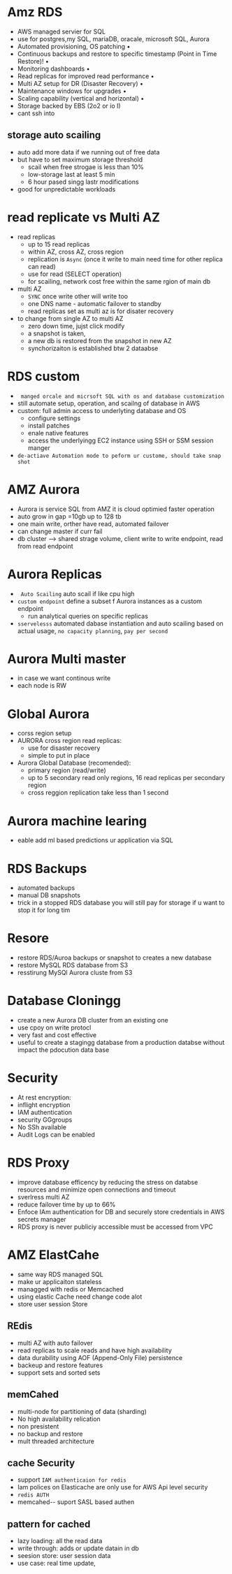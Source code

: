 # Amz RDS
 - AWS managed servier for SQL
 - use for postgres,my SQL, mariaDB, oracale, microsoft SQL, Aurora
 - Automated provisioning, OS patching •
 - Continuous backups and restore to specific timestamp (Point in Time Restore)! •
 - Monitoring dashboards •
 - Read replicas for improved read performance •
 - Multi AZ setup for DR (Disaster Recovery) •
 - Maintenance windows for upgrades •
 - Scaling capability (vertical and horizontal) •
 - Storage backed by EBS (2o2 or io I) 
 - cant ssh into
## storage auto scailing
 - auto add more data if we running out of free data
 - but have to set maximum storage threshold
     - scail when free strogae is less than 10%
     - low-storage last at least 5 min
     - 6 hour pased singg lastr modifications
 - good for unpredictable workloads

# read replicate vs Multi AZ 
 - read replicas
    - up to 15 read replicas
    - within AZ, cross AZ, cross region
    - replication is `Async` (once it write to main need time for other replica can read)
    - use for read (SELECT operation)
    - for scailing, network cost free within the same rgion of main db
  - multi AZ
      - `SYNC` once write other will write too
      - one DNS name - automatic failover to standby
      - read replicas set as multi az is for disater recovery
 - to change from single AZ to multi AZ
    - zero down time, jujst click modify
    - a snapshot is taken,
    - a new db is restored from the snapshot in new AZ
    - synchorizaiton is established btw 2 dataabse
  
# RDS custom
  - ` manged orcale and micrsoft SQL with os and database customization`
  - still automate setup, operation, and scailng of database in AWS
  - custom: full admin access to underlyting database and OS
     - configure settings
     - install patches
     - enale native features
     - access the underlyingg EC2 instance using SSH or SSM session manger
  - `de-actiave Automation mode to peform ur custome, should take snap shot`
# AMZ Aurora
 - Aurora is service SQL from AMZ it is cloud optimied faster operation
 - auto grow in gap =10gb up to 128 tb
 - one main write, orther have read, automated failover
 - can change master if curr fail
 - db cluster --> shared strage volume, client write to write endpoint, read from read endpoint
# Aurora Replicas
 - ` Auto Scailing` auto scail if like cpu high
 -  `custom endpoint` define a subset f Aurora instances as a custom endpoint
     -  run analytical queries on specific replicas
 -  `sservelesss` automated dabase instantiation and auto scailing based on actual usage, `no capacity planning`, `pay per second`
# Aurora Multi master
 - in case we want continous write
 - each node is RW

# Global Aurora
 - corss region setup
 -  AURORA cross region read replicas:
    -  use for disaster recovery
    -  simple to put in place
 -  Aurora Global Database (recomended):
    -   primary region (read/write)
    -   up to 5 secondary read only regions, 16 read replicas per secondary region
    -   cross reggion replication take less than 1 second
# Aurora machine learing
 - eable add ml based predictions ur application via SQL
# RDS Backups
 - automated backups
 - manual DB snapshots
 - trick in a stopped RDS database you will still pay for storage if u want to stop it for long tim
# Resore
 - restore RDS/Auroa backups or snapshot to creates a new database
 - restore MySQL RDS database from S3
 - resstirung MySQl Aurora cluste from S3
# Database Cloningg
 - create a new Aurora DB cluster from an existing one
 - use cpoy on write protocl
 - very fast and cost effective
 - useful to create a stagingg database from a production databse without impact the pdocution data base
# Security
 - At rest encryption:
 - inflight encryption
 - IAM authentication
 - security GGgroups
 - No SSh available
 - Audit Logs can be enabled
# RDS Proxy
 - improve database efficency by reducing the stress on databse resources and minimize open connections and timeout
 - sverlress multi AZ
 - reduce failover time by up to 66%
 - Enfoce IAm authentication for DB and securely  store credentials in AWS secrets manager
 - RDS proxy is never publiciy accessible must be accessed from VPC
# AMZ ElastCahe
 - same way RDS managed SQL
 - make ur applicaiton stateless
 - managged with redis or Memcached
 - using elastic Cache need change code alot
 - store user session Store
## REdis
 - multi AZ with auto failover
 - read replicas to scale reads and have high availability
 - data durability using AOF (Append-Only File) persistence
 - backeup and restore features
 - support sets and sorted sets
## memCahed
 - multi-node for partitioning of data (sharding)
 - No high availability relication
 - non presistent
 - no backup and restore
 - mult threaded architecture
## cache Security
 - support `IAM authenticaion for redis`
 - Iam polices on Elasticache are only use for AWS Api level security
 - `redis AUTH`
 - memcahed-- suport SASL based authen
## pattern for cached
 - lazy loading: all the read data
 - write through: adds or update datain in db
 - seesion store: user session data
 - use case: real time update, 
